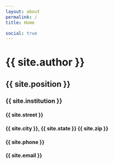 ```yaml
---
layout: about
permalink: /
title: Home

social: true
---
```


<h1 class="profile">{{ site.author }}</h1>
<h2 class="profile">{{ site.position }}</h2>
<h3 class="profile">{{ site.institution }}</h3>
<h4 class="profile">{{ site.street }}</h4>
<h4 class="profile">{{ site.city }}, {{ site.state }} {{ site.zip }}</h4>
<h4 class="profile">{{ site.phone }}</h4>
<h4 class="profile">{{ site.email }}</h4>
